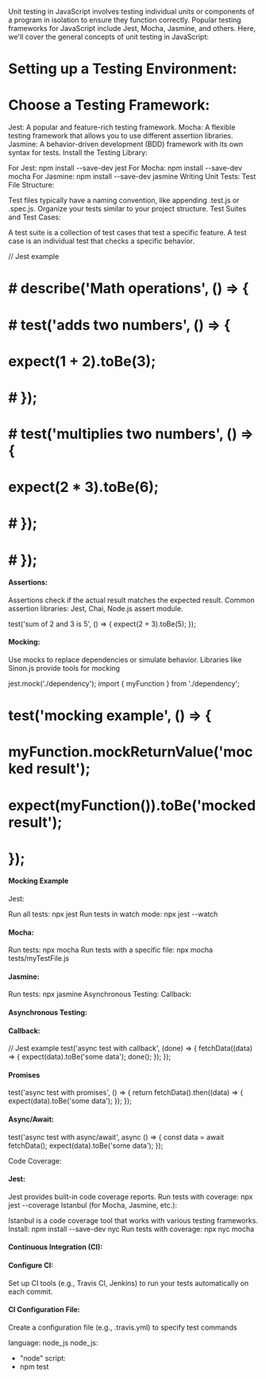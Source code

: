 
<p> Unit testing in JavaScript involves testing individual units or components of a program in isolation to ensure they function correctly. Popular testing frameworks for JavaScript include Jest, Mocha, Jasmine, and others. Here, we'll cover the general concepts of unit testing in JavaScript: </p>

# Setting up a Testing Environment:
# Choose a Testing Framework:

<p>Jest: A popular and feature-rich testing framework.
Mocha: A flexible testing framework that allows you to use different assertion libraries.
Jasmine: A behavior-driven development (BDD) framework with its own syntax for tests.
Install the Testing Library:</p>

For Jest: npm install --save-dev jest
For Mocha: npm install --save-dev mocha
For Jasmine: npm install --save-dev jasmine
Writing Unit Tests:
Test File Structure:
<p>
Test files typically have a naming convention, like appending .test.js or .spec.js.
Organize your tests similar to your project structure.
Test Suites and Test Cases:
</p>
<p>
A test suite is a collection of test cases that test a specific feature.
A test case is an individual test that checks a specific behavior.
</p>

// Jest example

# # describe('Math operations', () => {
# #  test('adds two numbers', () => {
#     expect(1 + 2).toBe(3);
#  # });

# # test('multiplies two numbers', () => {
#     expect(2 * 3).toBe(6);
# #  });
# # });


<h4> Assertions:</h4>
<p>
Assertions check if the actual result matches the expected result.
Common assertion libraries: Jest, Chai, Node.js assert module.
</p>

test('sum of 2 and 3 is 5', () => {
  expect(2 + 3).toBe(5);
});


<h4>Mocking:</h4>
<p>
Use mocks to replace dependencies or simulate behavior.
Libraries like Sinon.js provide tools for mocking
</p>

jest.mock('./dependency');
import { myFunction } from './dependency';

# test('mocking example', () => {
#  myFunction.mockReturnValue('mocked result');
#  expect(myFunction()).toBe('mocked result');
# });

<h4>Mocking Example</h4>

Jest:

Run all tests: npx jest
Run tests in watch mode: npx jest --watch
<h4>Mocha:</h4>

Run tests: npx mocha
Run tests with a specific file: npx mocha tests/myTestFile.js
<h4>Jasmine:</h4>

Run tests: npx jasmine
Asynchronous Testing:
Callback:


<h4>Asynchronous Testing:</h4>

<h4>Callback:</h4>

// Jest example
 test('async test with callback', (done) => {
  fetchData((data) => {
    expect(data).toBe('some data');
    done();
  });
 });


<h4>Promises</h4>
test('async test with promises', () => {
  return fetchData().then((data) => {
    expect(data).toBe('some data');
  });
});

<h4>Async/Await:</h4>
test('async test with async/await', async () => {
  const data = await fetchData();
  expect(data).toBe('some data');
});

Code Coverage:

<h4> Jest:</h4>

Jest provides built-in code coverage reports.
Run tests with coverage: npx jest --coverage
Istanbul (for Mocha, Jasmine, etc.):

Istanbul is a code coverage tool that works with various testing frameworks.
Install: npm install --save-dev nyc
Run tests with coverage: npx nyc mocha

<h4>Continuous Integration (CI):</h4>

<h4>
Configure CI:
</h4>
Set up CI tools (e.g., Travis CI, Jenkins) to run your tests automatically on each commit.
<h4>
CI Configuration File:
</h4>
Create a configuration file (e.g., .travis.yml) to specify test commands

language: node_js
node_js:
  - "node"
script:
  - npm test

